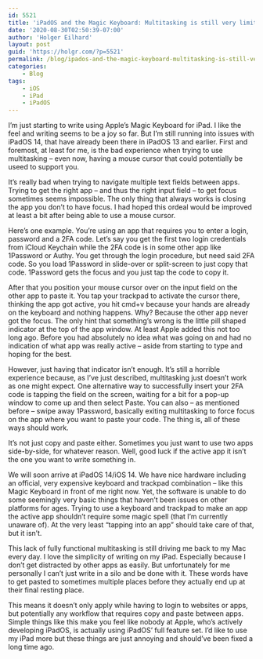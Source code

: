 ```yaml
---
id: 5521
title: 'iPadOS and the Magic Keyboard: Multitasking is still very limited'
date: '2020-08-30T02:50:39-07:00'
author: 'Holger Eilhard'
layout: post
guid: 'https://holgr.com/?p=5521'
permalink: /blog/ipados-and-the-magic-keyboard-multitasking-is-still-very-limited/
categories:
    - Blog
tags:
    - iOS
    - iPad
    - iPadOS
---
```


I’m just starting to write using Apple’s Magic Keyboard for iPad. I like the feel and writing seems to be a joy so far. But I’m still running into issues with iPadOS 14, that have already been there in iPadOS 13 and earlier. First and foremost, at least for me, is the bad experience when trying to use multitasking – even now, having a mouse cursor that could potentially be useed to support you.<!--more-->

It’s really bad when trying to navigate multiple text fields between apps. Trying to get the right app – and thus the right input field – to get focus sometimes seems impossible. The only thing that always works is closing the app you don’t to have focus. I had hoped this ordeal would be improved at least a bit after being able to use a mouse cursor.

Here’s one example. You’re using an app that requires you to enter a login, password and a 2FA code. Let’s say you get the first two login credentials from iCloud Keychain while the 2FA code is in some other app like 1Password or Authy. You get through the login procedure, but need said 2FA code. So you load 1Password in slide-over or split-screen to just copy that code. 1Password gets the focus and you just tap the code to copy it.

After that you position your mouse cursor over on the input field on the other app to paste it. You tap your trackpad to activate the cursor there, thinking the app got active, you hit cmd+v because your hands are already on the keyboard and nothing happens. Why? Because the other app never got the focus. The only hint that something’s wrong is the little pill shaped indicator at the top of the app window. At least Apple added this not too long ago. Before you had absolutely no idea what was going on and had no indication of what app was really active – aside from starting to type and hoping for the best.

However, just having that indicator isn’t enough. It’s still a horrible experience because, as I’ve just described, multitasking just doesn’t work as one might expect. One alternative way to successfully insert your 2FA code is tapping the field on the screen, waiting for a bit for a pop-up window to come up and then select Paste. You can also – as mentioned before – swipe away 1Password, basically exiting multitasking to force focus on the app where you want to paste your code. The thing is, all of these ways should work.

It’s not just copy and paste either. Sometimes you just want to use two apps side-by-side, for whatever reason. Well, good luck if the active app it isn’t the one you want to write something in.

We will soon arrive at iPadOS 14/iOS 14. We have nice hardware including an official, very expensive keyboard and trackpad combination – like this Magic Keyboard in front of me right now. Yet, the software is unable to do some seemingly very basic things that haven’t been issues on other platforms for ages. Trying to use a keyboard and trackpad to make an app the active app shouldn’t require some magic spell (that I’m currently unaware of). At the very least “tapping into an app” should take care of that, but it isn’t.

This lack of fully functional multitasking is still driving me back to my Mac every day. I love the simplicity of writing on my iPad. Especially because I don’t get distracted by other apps as easily. But unfortunately for me personally I can’t just write in a silo and be done with it. These words have to get pasted to sometimes multiple places before they actually end up at their final resting place. 

This means it doesn’t only apply while having to login to websites or apps, but potentially any workflow that requires copy and paste between apps. Simple things like this make you feel like nobody at Apple, who’s actively developing iPadOS, is actually using iPadOS’ full feature set. I’d like to use my iPad more but these things are just annoying and should’ve been fixed a long time ago.